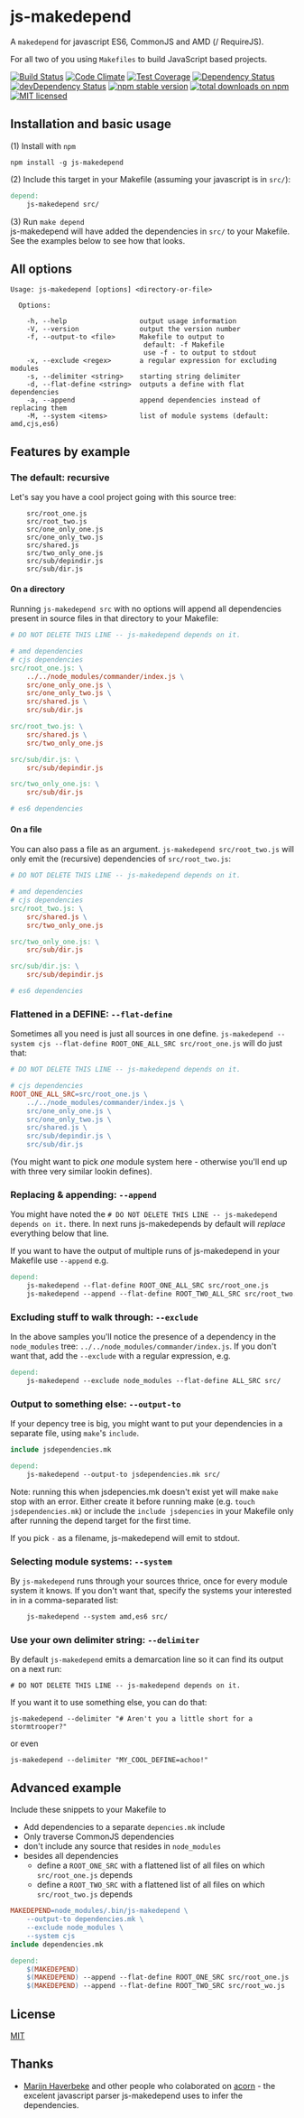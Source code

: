 # js-makedepend
A `makedepend` for javascript ES6, CommonJS and AMD (/ RequireJS).

For all two of you using `Makefiles` to build JavaScript based projects.

[![Build Status](https://travis-ci.org/sverweij/js-makedepend.svg?branch=master)](https://travis-ci.org/sverweij/js-makedepend)
[![Code Climate](https://codeclimate.com/github/sverweij/js-makedepend/badges/gpa.svg)](https://codeclimate.com/github/sverweij/js-makedepend)
[![Test Coverage](https://codeclimate.com/github/sverweij/js-makedepend/badges/coverage.svg)](https://codeclimate.com/github/sverweij/js-makedepend/coverage)
[![Dependency Status](https://david-dm.org/sverweij/js-makedepend.svg)](https://david-dm.org/sverweij/js-makedepend)
[![devDependency Status](https://david-dm.org/sverweij/js-makedepend/dev-status.svg)](https://david-dm.org/sverweij/js-makedepend#info=devDependencies)
[![npm stable version](https://img.shields.io/npm/v/js-makedepend.svg)](https://npmjs.com/package/js-makedepend)
[![total downloads on npm](https://img.shields.io/npm/dt/js-makedepend.svg?maxAge=2592000)](https://npmjs.com/package/js-makedepend)
[![MIT licensed](https://img.shields.io/github/license/sverweij/js-makedepend.svg)](LICENSE)

## Installation and basic usage
(1) Install with `npm`
```shell
npm install -g js-makedepend
```
(2) Include this target in your Makefile (assuming your javascript is in `src/`):
```makefile
depend:
	js-makedepend src/
```
(3) Run `make depend`    
   js-makedepend will have added the dependencies in `src/` to your Makefile. See the examples below to see how that looks.


## All options
```
Usage: js-makedepend [options] <directory-or-file>

  Options:

    -h, --help                  output usage information
    -V, --version               output the version number
    -f, --output-to <file>      Makefile to output to
                                 default: -f Makefile
                                 use -f - to output to stdout
    -x, --exclude <regex>       a regular expression for excluding modules
    -s, --delimiter <string>    starting string delimiter
    -d, --flat-define <string>  outputs a define with flat dependencies
    -a, --append                append dependencies instead of replacing them
    -M, --system <items>        list of module systems (default: amd,cjs,es6)
```
## Features by example
### The default: recursive
Let's say you have a cool project going with this source tree:
```
    src/root_one.js
    src/root_two.js
    src/one_only_one.js
    src/one_only_two.js
    src/shared.js
    src/two_only_one.js
    src/sub/depindir.js
    src/sub/dir.js
```

#### On a directory
Running `js-makedepend src` with no options will append all dependencies present
in source files in that directory to your Makefile:

```makefile
# DO NOT DELETE THIS LINE -- js-makedepend depends on it.

# amd dependencies
# cjs dependencies
src/root_one.js: \
	../../node_modules/commander/index.js \
	src/one_only_one.js \
	src/one_only_two.js \
	src/shared.js \
	src/sub/dir.js

src/root_two.js: \
	src/shared.js \
	src/two_only_one.js

src/sub/dir.js: \
	src/sub/depindir.js

src/two_only_one.js: \
	src/sub/dir.js

# es6 dependencies
```

#### On a file
You can also pass a file as an argument. `js-makedepend src/root_two.js`
will only emit the (recursive) dependencies of `src/root_two.js`:

```makefile
# DO NOT DELETE THIS LINE -- js-makedepend depends on it.

# amd dependencies
# cjs dependencies
src/root_two.js: \
	src/shared.js \
	src/two_only_one.js

src/two_only_one.js: \
	src/sub/dir.js

src/sub/dir.js: \
	src/sub/depindir.js

# es6 dependencies
```

### Flattened in a DEFINE: `--flat-define`
Sometimes all you need is just all sources in one define.
`js-makedepend --system cjs --flat-define ROOT_ONE_ALL_SRC src/root_one.js`
will do just that:

```makefile
# DO NOT DELETE THIS LINE -- js-makedepend depends on it.

# cjs dependencies
ROOT_ONE_ALL_SRC=src/root_one.js \
	../../node_modules/commander/index.js \
	src/one_only_one.js \
	src/one_only_two.js \
	src/shared.js \
	src/sub/depindir.js \
	src/sub/dir.js
```

(You might want to pick _one_ module system here - otherwise you'll
end up with three very similar lookin defines).

### Replacing & appending: `--append`
You might have noted the `# DO NOT DELETE THIS LINE -- js-makedepend depends on it.`
there. In next runs js-makedepends by default will _replace_ everything
below that line.

If you want to have the output of multiple runs of js-makedepend in your
Makefile use `--append` e.g.

```makefile
depend:
	js-makedepend --flat-define ROOT_ONE_ALL_SRC src/root_one.js
	js-makedepend --append --flat-define ROOT_TWO_ALL_SRC src/root_two.js
```

### Excluding stuff to walk through: `--exclude`
In the above samples you'll notice the presence of a dependency in the
`node_modules` tree: `../../node_modules/commander/index.js`. If you don't want
that, add the `--exclude` with a regular expression, e.g.
```makefile
depend:
	js-makedepend --exclude node_modules --flat-define ALL_SRC src/
```

### Output to something else: `--output-to`
If your depency tree is big, you might want to put your dependencies in a
separate file, using `make`'s `include`.

```makefile
include jsdependencies.mk

depend:
	js-makedepend --output-to jsdependencies.mk src/
```

Note: running this when jsdepencies.mk doesn't exist yet will make `make` stop
with an error. Either create it before running make (e.g. `touch jsdependencies.mk`)
or include the `include jsdepencies` in your Makefile only after running
the depend target for the first time.

If you pick `-` as a filename, js-makedepend will emit to stdout.

### Selecting module systems: `--system`
By `js-makedepend` runs through your sources thrice, once for every module
system it knows. If you don't want that, specify the systems your interested in
in a comma-separated list:

```makefile
	js-makedepend --system amd,es6 src/
```
### Use your own delimiter string: `--delimiter`
By default `js-makedepend` emits a demarcation line so it can find its
output on a next run:
```
# DO NOT DELETE THIS LINE -- js-makedepend depends on it.
```

If you want it to use something else, you can do that:
```
js-makedepend --delimiter "# Aren't you a little short for a stormtrooper?"
```
or even
```
js-makedepend --delimiter "MY_COOL_DEFINE=achoo!"
```

## Advanced example
Include these snippets to your Makefile to
- Add dependencies to a separate `depencies.mk` include
- Only traverse CommonJS dependencies
- don't include any source that resides in `node_modules`
- besides all dependencies
  - define a `ROOT_ONE_SRC` with a flattened list of all files on which
  `src/root_one.js` depends
  - define a `ROOT_TWO_SRC` with a flattened list of all files on which
  `src/root_two.js` depends

```makefile
MAKEDEPEND=node_modules/.bin/js-makedepend \
	--output-to dependencies.mk \
	--exclude node_modules \
	--system cjs
include dependencies.mk

depend:
	$(MAKEDEPEND)
	$(MAKEDEPEND) --append --flat-define ROOT_ONE_SRC src/root_one.js
	$(MAKEDEPEND) --append --flat-define ROOT_TWO_SRC src/root_wo.js
```
## License
[MIT](LICENSE)

## Thanks
- [Marijn Haverbeke](http://marijnhaverbeke.nl) and other people who
  colaborated on [acorn](https://github.com/ternjs/acorn) -
  the excelent javascript parser js-makedepend uses to infer the
  dependencies.
